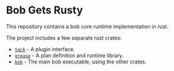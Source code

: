 # Bob Gets Rusty
This repository contains a bob core runtime implementation in rust.

The project includes a few separate rust crates:
* [`tack`](tack) - A plugin interface.
* [`grease`](grease) - A plan definition and runtime library.
* [`bob`](bob) - The main bob executable, using the other crates.

